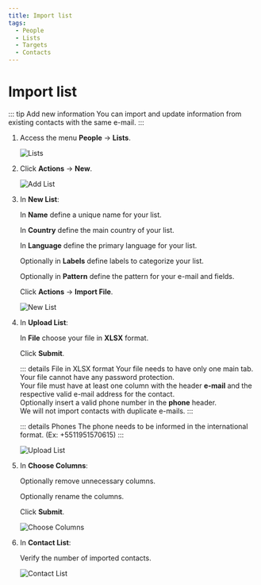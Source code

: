 ```yaml
---
title: Import list
tags:
  - People
  - Lists
  - Targets
  - Contacts
---
```


# Import list

::: tip Add new information
You can import and update information from existing contacts with the same e-mail.
:::

1. Access the menu **People** -> **Lists**.

   ![Lists](https://cdn.phishx.io/phishx-docs/images/phishx_lists_people_01.webp)

2. Click **Actions** -> **New**.

   ![Add List](https://cdn.phishx.io/phishx-docs/images/phishx_lists_people_new_01.webp)

3. In **New List**:

   In **Name** define a unique name for your list.

   In **Country** define the main country of your list.

   In **Language** define the primary language for your list.

   Optionally in **Labels** define labels to categorize your list.

   Optionally in **Pattern** define the pattern for your e-mail and fields.

   Click **Actions** -> **Import File**.

   ![New List](https://cdn.phishx.io/phishx-docs/images/phishx_lists_people_new_02.webp)

4. In **Upload List**:

   In **File** choose your file in **XLSX** format.

   Click **Submit**.

   ::: details File in XLSX format
   Your file needs to have only one main tab.<br>
   Your file cannot have any password protection.<br>
   Your file must have at least one column with the header **e-mail** and the respective valid e-mail address for the contact.<br>
   Optionally insert a valid phone number in the **phone** header. <br>
   We will not import contacts with duplicate e-mails.
   :::

   ::: details Phones
   The phone needs to be informed in the international format. (Ex: +5511951570615)
   :::

   ![Upload List](https://cdn.phishx.io/phishx-docs/images/phishx_lists_people_new_03.webp)

5. In **Choose Columns**:

   Optionally remove unnecessary columns.

   Optionally rename the columns.

   Click **Submit**.

   ![Choose Columns](https://cdn.phishx.io/phishx-docs/images/phishx_lists_people_new_04.webp)

6. In **Contact List**:

   Verify the number of imported contacts.

   ![Contact List](https://cdn.phishx.io/phishx-docs/images/phishx_lists_people_new_05.webp)
